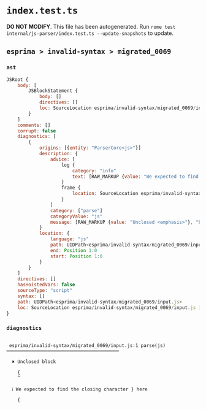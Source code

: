 # `index.test.ts`

**DO NOT MODIFY**. This file has been autogenerated. Run `rome test internal/js-parser/index.test.ts --update-snapshots` to update.

## `esprima > invalid-syntax > migrated_0069`

### `ast`

```javascript
JSRoot {
	body: [
		JSBlockStatement {
			body: []
			directives: []
			loc: SourceLocation esprima/invalid-syntax/migrated_0069/input.js 1:0-1:1
		}
	]
	comments: []
	corrupt: false
	diagnostics: [
		{
			origins: [{entity: "ParserCore<js>"}]
			description: {
				advice: [
					log {
						category: "info"
						text: [RAW_MARKUP {value: "We expected to find the closing character <emphasis>"}, "}", RAW_MARKUP {value: "</emphasis> here"}]
					}
					frame {
						location: SourceLocation esprima/invalid-syntax/migrated_0069/input.js 2:0-2:0
					}
				]
				category: ["parse"]
				categoryValue: "js"
				message: [RAW_MARKUP {value: "Unclosed <emphasis>"}, "block", RAW_MARKUP {value: "</emphasis>"}]
			}
			location: {
				language: "js"
				path: UIDPath<esprima/invalid-syntax/migrated_0069/input.js>
				end: Position 1:0
				start: Position 1:0
			}
		}
	]
	directives: []
	hasHoistedVars: false
	sourceType: "script"
	syntax: []
	path: UIDPath<esprima/invalid-syntax/migrated_0069/input.js>
	loc: SourceLocation esprima/invalid-syntax/migrated_0069/input.js 1:0-2:0
}
```

### `diagnostics`

```

 esprima/invalid-syntax/migrated_0069/input.js:1 parse(js) ━━━━━━━━━━━━━━━━━━━━━━━━━━━━━━━━━━━━━━━━━

  ✖ Unclosed block

    {
    ^

  ℹ We expected to find the closing character } here

    {


```
